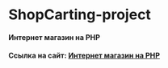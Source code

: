 # ShopCarting-project
<h4 align="left">Интернет магазин на PHP</h4>
<h4 align="left">Cсылка на сайт: <a href="" target="_blank">Интернет магазин на PHP</a></h4>
<br/>
